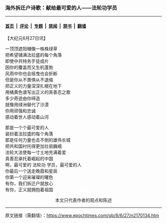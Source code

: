 ### 海外拆迁户诗歌：献给最可爱的人——法轮功学员

---

#### [首页](../../../..?n2170134) &nbsp;|&nbsp; [评论](../../../../../epoch-comment?n2170134) &nbsp;|&nbsp; [专题](../../../../../epoch-special?n2170134) &nbsp;|&nbsp; [禁闻](../../../../../epoch-news?n2170134) &nbsp;|&nbsp; [禁书](../../../../../books?n2170134) &nbsp;|&nbsp; [翻墙](https://github.com/gfw-breaker/nogfw/blob/master/README.md?n2170134)


<div class="post_content" id="artbody" itemprop="articleBody">
 <!-- article content begin -->
 <p>
  【大纪元6月27日讯】
 </p>
 <p>
  一顶顶遮阳帽像一株株绿草
  <br/>
  把希望铺满法拉盛的每个角落
  <br/>
  即使中共特务歹徒成片
  <br/>
  因你的覆盖而又生机蓬勃
  <br/>
  风雨中你也会摇曳也会折断
  <br/>
  但是你从不畏惧从不退缩
  <br/>
  把正义的力量深深扎根在地下
  <br/>
  用橘黄色谱写出正义的真善忍之歌
  <br/>
  多少奇迹由你缔造
  <br/>
  就像用绿洲替代了沙漠
  <br/>
  你用顽强和忠诚
  <br/>
  感动着世人感动着山河
 </p>
 <p>
  那是一个个最可爱的人
  <br/>
  装扮着法拉盛的每个角落
  <br/>
  那是任何力量也击不倒的雄伟长城
  <br/>
  把共和国衬托得更加壮丽巍峨
  <br/>
  法轮大法使每一寸土地充满着爱
  <br/>
  真善忍承托着崛起的中国
  <br/>
  啊，最可爱的
  <ok href="https://www.epochtimes.com/gb/tag/%E6%B3%95%E8%BD%AE%E5%8A%9F.html">
   法轮功
  </ok>
  学员，最可爱的人
  <br/>
  你最后一个送走晚霞和星辰
  <br/>
  你第一个迎来璀璨的曙色
  <br/>
  有你，我们拆迁户就放心
  <br/>
  有你，正义就拥抱着祖国
  <font color="#ffffff">
   (http://www.dajiyuan.com)
  </font>
  <br/>
  <center>
   <font class="GY13">
    本文只代表作者的观点和陈述
   </font>
  </center>
 </p>
 <!-- article content end -->
 <div id="below_article_ad">
 </div>
</div>


---

原文链接（需翻墙）：https://www.epochtimes.com/gb/8/6/27/n2170134.htm